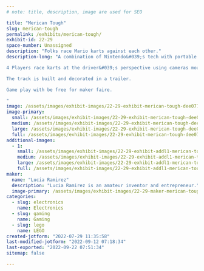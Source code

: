 ```yaml
---
# note: title, description, image are used for SEO

title: "Merican Tough"
slug: merican-tough
permalink: /exhibits/merican-tough/
exhibit-id: 22-29
space-number: Unassigned
description: "Folks race Mario karts against each other."
description-long: "A combination of Nintendo&#039;s tech with portable transportation.

4 Players race karts at the driver&#039;s perspective using cameras mounted on the toy vehicles. Original tech created and sold by Nintendo.

The track is built and decorated in a trailer. 

Game play with be free for maker faire.

"
image: /assets/images/exhibit-images/22-29-exhibit-merican-tough-dee07711-e73b-4e56-9adb-6010526c0042-large.jpeg
image-primary: 
  small: /assets/images/exhibit-images/22-29-exhibit-merican-tough-dee07711-e73b-4e56-9adb-6010526c0042-small.jpeg
  medium: /assets/images/exhibit-images/22-29-exhibit-merican-tough-dee07711-e73b-4e56-9adb-6010526c0042-medium.jpeg
  large: /assets/images/exhibit-images/22-29-exhibit-merican-tough-dee07711-e73b-4e56-9adb-6010526c0042-large.jpeg
  full: /assets/images/exhibit-images/22-29-exhibit-merican-tough-dee07711-e73b-4e56-9adb-6010526c0042-full.jpeg
additional-images: 
  - 1:
    small: /assets/images/exhibit-images/22-29-exhibit-addl1-merican-tough-a60dd5a8-06ff-4194-a2c7-8147ed8af630-small.jpeg
    medium: /assets/images/exhibit-images/22-29-exhibit-addl1-merican-tough-a60dd5a8-06ff-4194-a2c7-8147ed8af630-medium.jpeg
    large: /assets/images/exhibit-images/22-29-exhibit-addl1-merican-tough-a60dd5a8-06ff-4194-a2c7-8147ed8af630-large.jpeg
    full: /assets/images/exhibit-images/22-29-exhibit-addl1-merican-tough-a60dd5a8-06ff-4194-a2c7-8147ed8af630-full.jpeg
maker: 
  name: "Lucia Ramirez"
  description: "Lucia Ramirez is an amateur inventor and entrepreneur."
  image-primary: /assets/images/exhibit-images/22-29-maker-merican-tough-c461eb60-3c64-41a6-8e0f-53330c6ce431-medium.jpeg
categories: 
  - slug: electronics
    name: Electronics
  - slug: gaming
    name: Gaming
  - slug: lego
    name: LEGO
created-jotform: "2022-07-29 11:35:58"
last-modified-jotform: "2022-09-12 07:18:34"
last-exported: "2022-09-22 07:51:34"
sitemap: false

---
```

